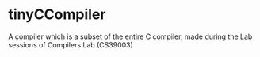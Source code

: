 # tinyCCompiler
A compiler which is a subset of the entire C compiler, made during the Lab sessions of Compilers Lab (CS39003)
